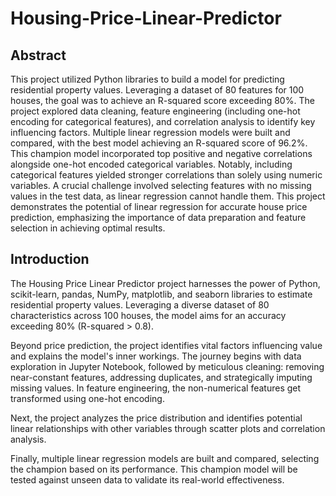 # Housing-Price-Linear-Predictor

## Abstract
This project utilized Python libraries to build a model for predicting residential property values. Leveraging a dataset of 80 features for 100 houses, the goal was to achieve an R-squared score exceeding 80%. The project explored data cleaning, feature engineering (including one-hot encoding for categorical features), and correlation analysis to identify key influencing factors.
Multiple linear regression models were built and compared, with the best model achieving an R-squared score of 96.2%. This champion model incorporated top positive and negative correlations alongside one-hot encoded categorical variables. Notably, including categorical features yielded stronger correlations than solely using numeric variables.
A crucial challenge involved selecting features with no missing values in the test data, as linear regression cannot handle them. This project demonstrates the potential of linear regression for accurate house price prediction, emphasizing the importance of data preparation and feature selection in achieving optimal results.

## Introduction
The Housing Price Linear Predictor project harnesses the power of Python, scikit-learn, pandas, NumPy, matplotlib, and seaborn libraries to estimate residential property values. Leveraging a diverse dataset of 80 characteristics across 100 houses, the model aims for an accuracy exceeding 80% (R-squared > 0.8).

Beyond price prediction, the project identifies vital factors influencing value and explains the model's inner workings.
The journey begins with data exploration in Jupyter Notebook, followed by meticulous cleaning: removing near-constant features, addressing duplicates, and strategically imputing missing values. In feature engineering, the non-numerical features get transformed using one-hot encoding.

Next, the project analyzes the price distribution and identifies potential linear relationships with other variables through scatter plots and correlation analysis.

Finally, multiple linear regression models are built and compared, selecting the champion based on its performance. This champion model will be tested against unseen data to validate its real-world effectiveness.
